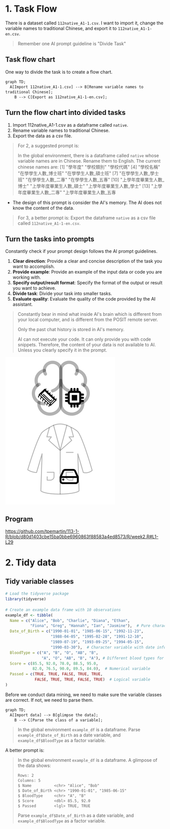 # 1. Task Flow

There is a dataset called `112native_A1-1.csv`. I want to import it, change the variable names to traditional Chinese, and export it to `112native_A1-1-en.csv`.

> Remember one AI prompt guideline is "Divide Task"

## Task flow chart

One way to divide the task is to create a flow chart. 

```mermaid
graph TD;
  A[Import 112native_A1-1.csv] --> B[Rename variable names to traditional Chinese];
    B --> C[Export as 112native_A1-1-en.csv];
```

## Turn the flow chart into divided tasks

1. Import 112native_A1-1.csv as a dataframe called `native`.  
2. Rename variable names to traditional Chinese.  
3. Export the data as a csv file.

> For 2, a suggested prompt is:
>
> In the global environment, there is a dataframe called `native` whose variable names are in Chinese. Rename them to English. The current chinese names are:
[1] "學年度" "學校類別" "學校代碼"
[4] "學校名稱" "在學學生人數_博士班" "在學學生人數_碩士班"
[7] "在學學生人數_學士班" "在學學生人數_二專" "在學學生人數_五專"
[10] "上學年度畢業生人數_博士" "上學年度畢業生人數_碩士" "上學年度畢業生人數_學士"
[13] "上學年度畢業生人數_二專" "上學年度畢業生人數_五專

  - The design of this prompt is consider the AI's memory. The AI does not know the content of the data.

> For 3, a better prompt is:
> Export the dataframe `native` as a csv file called `112native_A1-1-en.csv`.

## Turn the tasks into prompts

Constantly check if your prompt design follows the AI prompt guidelines.


  1. **Clear direction**: Provide a clear and concise description of the task you want to accomplish.
  2. **Provide example**: Provide an example of the input data or code you are working with.  
  3. **Specify output/result format**: Specify the format of the output or result you want to achieve.
  4. **Divide task**: Divide your task into smaller tasks.
  5. **Evaluate quality**: Evaluate the quality of the code provided by the AI assistant.

> Constantly bear in mind what inside AI's brain which is different from your local computer, and is different from the POSIT remote server. 
>
> Only the past chat history is stored in AI's memory. 
>
> AI can not execute your code. It can only provide you with code snippets. Therefore, the content of your data is not available to AI. Unless you clearly specify it in the prompt.


![](../img/computer-program-environment.png)

## Program


<https://github.com/tpemartin/113-1-R/blob/d80d1403cbe15ba0bbe6960863f88583a4ed8573/R/week2.R#L1-L29>

# 2. Tidy data

## Tidy variable classes

```r
# Load the tidyverse package
library(tidyverse)

# Create an example data frame with 10 observations
example_df <- tibble(
  Name = c("Alice", "Bob", "Charlie", "Diana", "Ethan", 
           "Fiona", "Greg", "Hannah", "Ian", "Jasmine"),  # Pure character variable
  Date_of_Birth = c("1990-01-01", "1985-06-15", "1992-11-23", 
                    "1988-04-05", "1995-02-28", "1991-12-10", 
                    "1989-07-19", "1993-09-25", "1994-05-15", 
                    "1990-03-30"),  # Character variable with date information
  BloodType = c("A", "B", "O", "AB", "B",  
                "A", "O", "AB", "B", "A"), # Different blood types for each individual
  Score = c(85.5, 92.0, 78.0, 88.5, 95.0, 
            82.0, 76.5, 90.0, 89.5, 84.0),  # Numerical variable
  Passed = c(TRUE, TRUE, FALSE, TRUE, TRUE, 
             FALSE, TRUE, TRUE, FALSE, TRUE)  # Logical variable
)

```

Before we conduct data mining, we need to make sure the variable classes are correct. If not, we need to parse them.

```mermaid
graph TD;
  A[Import data] --> B[glimpse the data];
    B --> C[Parse the class of a variable];
```

> In the global environment `example_df` is a dataframe. Parse `example_df$Date_of_Birth` as a date variable, and `example_df$BloodType` as a factor variable.

A better prompt is:
> In the global environment `example_df` is a dataframe. A glimpose of the data shows: 
> ```
> Rows: 2
> Columns: 5
> $ Name          <chr> "Alice", "Bob"
> $ Date_of_Birth <chr> "1990-01-01", "1985-06-15"
> $ BloodType     <chr> "A", "B"
> $ Score         <dbl> 85.5, 92.0
> $ Passed        <lgl> TRUE, TRUE
> ```
> Parse `example_df$Date_of_Birth` as a date variable, and `example_df$BloodType` as a factor variable.